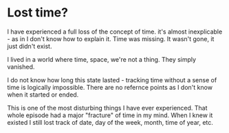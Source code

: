 # Lost time?

I have experienced a full loss of the concept of time. it's almost inexplicable - as in I don't know how to explain it. Time was missing. It wasn't gone, it just didn't exist.

I lived in a world where time, space, we're not a thing. They simply vanished.

I do not know how long this state lasted - tracking time without a sense of time is logically impossible. There are no refernce points as I don't know when it started or ended.

This is one of the most disturbing things I have ever experienced. That whole episode had a major "fracture" of time in my mind. When I knew it existed I still lost track of date, day of the week, month, time of year, etc.
